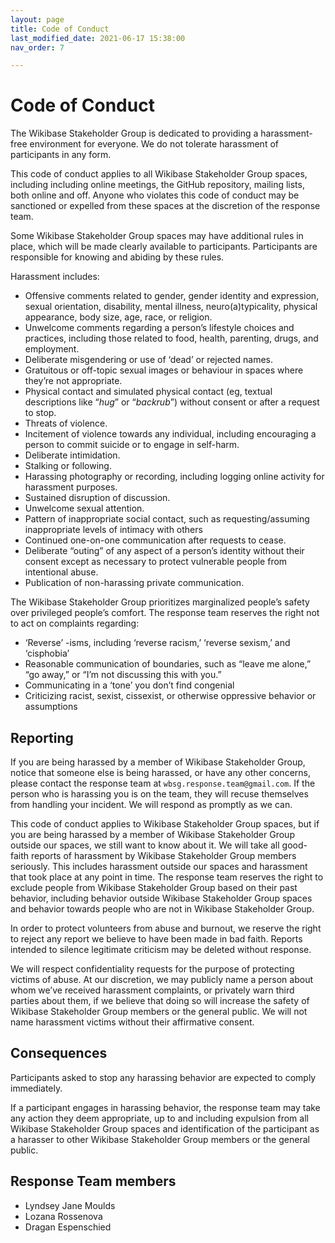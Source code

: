 ```yaml
---
layout: page
title: Code of Conduct
last_modified_date: 2021-06-17 15:38:00
nav_order: 7

---
```


# Code of Conduct

The Wikibase Stakeholder Group is dedicated to providing a harassment-free environment for everyone. We do not tolerate harassment of participants in any form.

This code of conduct applies to all Wikibase Stakeholder Group spaces, including including online meetings, the GitHub repository, mailing lists, both online and off. Anyone who violates this code of conduct may be sanctioned or expelled from these spaces at the discretion of the response team.

Some Wikibase Stakeholder Group spaces may have additional rules in place, which will be made clearly available to participants. Participants are responsible for knowing and abiding by these rules.

Harassment includes:

* Offensive comments related to gender, gender identity and expression, sexual orientation, disability, mental illness, neuro(a)typicality, physical appearance, body size, age, race, or religion.
* Unwelcome comments regarding a person’s lifestyle choices and practices, including those related to food, health, parenting, drugs, and employment.
* Deliberate misgendering or use of ‘dead’ or rejected names.
* Gratuitous or off-topic sexual images or behaviour  in spaces where they’re not appropriate.
* Physical contact and simulated physical contact (eg, textual descriptions like “*hug*” or “*backrub*”) without consent or after a request to stop.
* Threats of violence.
* Incitement of violence towards any individual, including encouraging a person to commit suicide or to engage in self-harm.
* Deliberate intimidation.
* Stalking or following.
* Harassing photography or recording, including logging online activity for harassment purposes.
* Sustained disruption of discussion.
* Unwelcome sexual attention.
* Pattern of inappropriate social contact, such as requesting/assuming inappropriate levels of intimacy with others
* Continued one-on-one communication after requests to cease.
* Deliberate “outing” of any aspect of a person’s identity without their consent except as necessary to protect vulnerable people from intentional abuse.
* Publication of non-harassing private communication.

The Wikibase Stakeholder Group prioritizes marginalized people’s safety over privileged people’s comfort. The response team reserves the right not to act on complaints regarding:

* ‘Reverse’ -isms, including ‘reverse racism,’ ‘reverse sexism,’ and ‘cisphobia’
* Reasonable communication of boundaries, such as “leave me alone,” “go away,” or “I’m not discussing this with you.”
* Communicating in a ‘tone’ you don’t find congenial
* Criticizing racist, sexist, cissexist, or otherwise oppressive behavior or assumptions

## Reporting

If you are being harassed by a member of Wikibase Stakeholder Group, notice that someone else is being harassed, or have any other concerns, please contact the response team at `wbsg.response.team@gmail.com`. If the person who is harassing you is on the team, they will recuse themselves from handling your incident. We will respond as promptly as we can.

This code of conduct applies to Wikibase Stakeholder Group spaces, but if you are being harassed by a member of Wikibase Stakeholder Group outside our spaces, we still want to know about it. We will take all good-faith reports of harassment by Wikibase Stakeholder Group members seriously. This includes harassment outside our spaces and harassment that took place at any point in time. The response team reserves the right to exclude people from Wikibase Stakeholder Group based on their past behavior, including behavior outside Wikibase Stakeholder Group spaces and behavior towards people who are not in Wikibase Stakeholder Group.

In order to protect volunteers from abuse and burnout, we reserve the right to reject any report we believe to have been made in bad faith. Reports intended to silence legitimate criticism may be deleted without response.

We will respect confidentiality requests for the purpose of protecting victims of abuse. At our discretion, we may publicly name a person about whom we’ve received harassment complaints, or privately warn third parties about them, if we believe that doing so will increase the safety of Wikibase Stakeholder Group members or the general public. We will not name harassment victims without their affirmative consent.

## Consequences

Participants asked to stop any harassing behavior are expected to comply immediately.

If a participant engages in harassing behavior, the response team may take any action they deem appropriate, up to and including expulsion from all Wikibase Stakeholder Group spaces and identification of the participant as a harasser to other Wikibase Stakeholder Group members or the general public.

## Response Team members

* Lyndsey Jane Moulds
* Lozana Rossenova
* Dragan Espenschied

